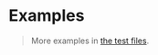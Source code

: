 # Examples

> More examples in [the test files](https://github.com/aureooms/js-set-partition/tree/main/test/src).

